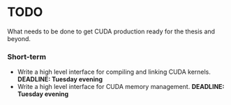 # TODO
What needs to be done to get CUDA production ready for the thesis and beyond.

### Short-term
* Write a high level interface for compiling and linking CUDA kernels. __DEADLINE: Tuesday evening__
* Write a high level interface for CUDA memory management. __DEADLINE: Tuesday evening__
